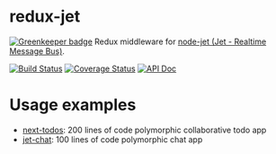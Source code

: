 # redux-jet

[![Greenkeeper badge](https://badges.greenkeeper.io/lipp/redux-jet.svg)](https://greenkeeper.io/)
Redux middleware for [node-jet (Jet - Realtime Message Bus)](https://github.com/lipp/node-jet).

[![Build Status](https://travis-ci.org/lipp/redux-jet.svg?branch=master)](https://travis-ci.org/lipp/redux-jet)
[![Coverage Status](https://coveralls.io/repos/github/lipp/redux-jet/badge.svg?branch=master)](https://coveralls.io/github/lipp/redux-jet?branch=master)
[![API Doc](https://doclets.io/lipp/redux-jet/master.svg)](https://doclets.io/lipp/redux-jet/master)

# Usage examples

- [next-todos](https://github.com/lipp/next-todos): 200 lines of code polymorphic collaborative todo app
- [jet-chat](https://github.com/lipp/jet-chat): 100 lines of code polymorphic chat app
